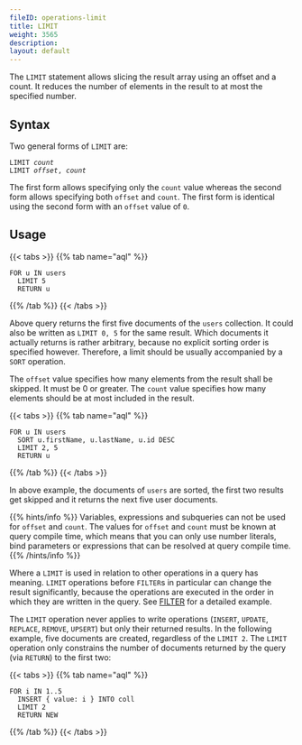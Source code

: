 ```yaml
---
fileID: operations-limit
title: LIMIT
weight: 3565
description: 
layout: default
---
```

The `LIMIT` statement allows slicing the result array using an
offset and a count. It reduces the number of elements in the result to at most
the specified number.

## Syntax

Two general forms of `LIMIT` are:

<pre><code>LIMIT <em>count</em>
LIMIT <em>offset</em>, <em>count</em></code></pre>

The first form allows specifying only the `count` value whereas the second form
allows specifying both `offset` and `count`. The first form is identical using
the second form with an `offset` value of `0`.

## Usage

{{< tabs >}}
{{% tab name="aql" %}}
```aql
FOR u IN users
  LIMIT 5
  RETURN u
```
{{% /tab %}}
{{< /tabs >}}

Above query returns the first five documents of the `users` collection.
It could also be written as `LIMIT 0, 5` for the same result.
Which documents it actually returns is rather arbitrary, because no explicit
sorting order is specified however. Therefore, a limit should be usually
accompanied by a `SORT` operation.

The `offset` value specifies how many elements from the result shall be
skipped. It must be 0 or greater. The `count` value specifies how many
elements should be at most included in the result.

{{< tabs >}}
{{% tab name="aql" %}}
```aql
FOR u IN users
  SORT u.firstName, u.lastName, u.id DESC
  LIMIT 2, 5
  RETURN u
```
{{% /tab %}}
{{< /tabs >}}

In above example, the documents of `users` are sorted, the first two results
get skipped and it returns the next five user documents.


{{% hints/info %}}
  Variables, expressions and subqueries can not be used for `offset` and `count`.
The values for `offset` and `count` must be known at query compile time,
which means that you can only use number literals, bind parameters or
expressions that can be resolved at query compile time.
{{% /hints/info %}}

Where a `LIMIT` is used in relation to other operations in a query has meaning.
`LIMIT` operations before `FILTER`s in particular can change the result
significantly, because the operations are executed in the order in which they
are written in the query. See [FILTER](operations-filter#order-of-operations)
for a detailed example.

The `LIMIT` operation never applies to write operations (`INSERT`, `UPDATE`,
`REPLACE`, `REMOVE`, `UPSERT`) but only their returned results. In the following
example, five documents are created, regardless of the `LIMIT 2`. The `LIMIT`
operation only constrains the number of documents returned by the query (via
`RETURN`) to the first two:

{{< tabs >}}
{{% tab name="aql" %}}
```aql
FOR i IN 1..5
  INSERT { value: i } INTO coll
  LIMIT 2
  RETURN NEW
```
{{% /tab %}}
{{< /tabs >}}
